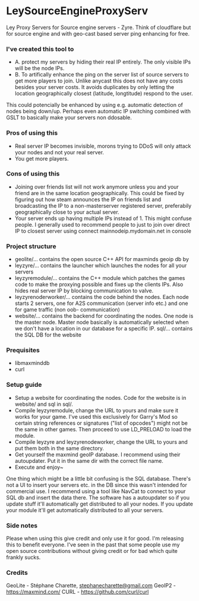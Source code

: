# LeySourceEngineProxyServ
 Ley Proxy Servers for Source engine servers - Zyre.
 Think of cloudflare but for source engine and with geo-cast based server ping enhancing for free.
 ### I've created this tool to
 - A. protect my servers by hiding their real IP entirely. The only visible IPs will be the node IPs.
 - B. To artifically enhance the ping on the server list of source servers to get more players to join.
  Unlike anycast this does not have any costs besides your server costs.
   It avoids duplicates by only letting the location geographically closest (latitude, longtitude)  respond to the user.

 This could potencially be enhanced by using e.g. automatic detection of nodes being down/up.
 Perhaps even automatic IP switching combined with GSLT to basically make your servers non ddosable.


 ### Pros of using this
 - Real server IP becomes invisible, morons trying to DDoS will only attack your nodes and not your real server.
 - You get more players.

 ### Cons of using this
 - Joining over friends list will not work anymore unless you and your friend are in the same location geographically. This could be fixed by figuring out how steam announces the IP on friends list and broadcasting the IP to a non-masterserver registered server, preferabily geographically close to your actual server.
 - Your server ends up having multiple IPs instead of 1. This might confuse people. I generally used to recommend people to just to join over direct IP to closest server using connect mainnodeip.mydomain.net in console
 
 
 ### Project structure
 - geolite/... contains the open source C++ API for maxminds geoip db by 
 - leyzyre/... contains the launcher which launches the nodes for all your servers
 - leyzyremodule/... contains the C++ module which patches the games code to make the proxying possible and fixes up the clients IPs. Also hides real server IP by blocking communication to valve.
 - leyzyrenoderworker/... contains the code behind the nodes. Each node starts 2 servers, one for A2S communication (server info etc.) and one for game traffic (non oob- communication)
 - website/... contains the backend for coordinating the nodes. One node is the master node. Master node basically is automatically selected when we don't have a location in our database for a specific IP.
 sql/... contains the SQL DB for the website
 
 ### Prequisites
 - libmaxminddb
 - curl

 ### Setup guide
 - Setup a website for coordinating the nodes. Code for the website is in website/ and sql in sql/.
 - Compile leyzyremodule, change the URL to yours and make sure it works for your game. I've used this exclusively for Garry's Mod so certain string references or signatures ("list of opcodes") might not be the same in other games.
 Then proceed to use LD_PRELOAD to load the module.
 - Compile leyzyre and leyzyrenodeworker, change the URL to yours and put them both in the same directory.
 - Get yourself the maxmind geoIP database. I recommend using their autoupdater. Put it in the same dir with the correct file name.
 - Execute and enjoy~
 
 One thing which might be a little bit confusing is the SQL database. There's not a UI to insert your servers etc. in the DB since this wasn't 
 intended for commercial use. I recommend using a tool like NavCat to connect to your SQL db and insert the data there.
The software has a autoupdater so if you update stuff it'll automatically get distributed to all your nodes. If you update your module it'll get automatically distributed to all your servers.

### Side notes
Please when using this give credit and only use it for good. I'm releasing this to benefit everyone. I've seen in the past that some people use my open source contributions without giving credit or for bad which quite frankly sucks.
 
 
### Credits
GeoLite - Stéphane Charette, stephanecharette@gmail.com
GeoIP2 - https://maxmind.com/
CURL - https://github.com/curl/curl
